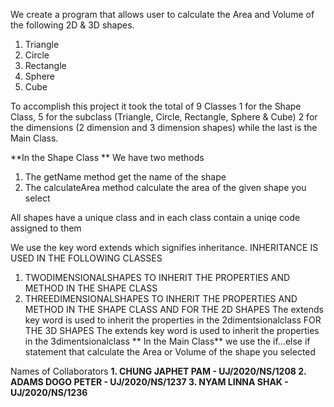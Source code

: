 We create a program that allows user to calculate the Area and Volume of the following 2D & 3D shapes.
1. Triangle
2. Circle
3. Rectangle
4. Sphere
5. Cube

To accomplish this project it took the total of 9 Classes
1 for the Shape Class, 5 for the subclass (Triangle, Circle, Rectangle, Sphere & Cube)
2 for the dimensions (2 dimension and 3 dimension shapes) 
while the last is the Main Class.

**In the Shape Class **
We have two methods 
1. The getName method get the name of the shape
2. The calculateArea method calculate the area of the given shape you select

All shapes have a unique class and in each class contain a uniqe code assigned to them

We use the key word extends which signifies inheritance.
INHERITANCE IS USED IN THE FOLLOWING CLASSES
1. TWODIMENSIONALSHAPES TO INHERIT THE PROPERTIES AND METHOD IN THE SHAPE CLASS
2. THREEDIMENSIONALSHAPES TO INHERIT THE PROPERTIES AND METHOD IN THE SHAPE CLASS
AND FOR THE 2D SHAPES
The extends key word is used to inherit the properties in the 2dimentsionalclass
 FOR THE 3D SHAPES
The extends key word is used to inherit the properties in the 3dimentsionalclass
** In the Main Class**
we use the if...else if statement that calculate the Area or Volume of the shape you selected 


Names of Collaborators
**1. CHUNG JAPHET PAM - UJ/2020/NS/1208
2. ADAMS DOGO PETER - UJ/2020/NS/1237
3. NYAM LINNA SHAK - UJ/2020/NS/1236**
